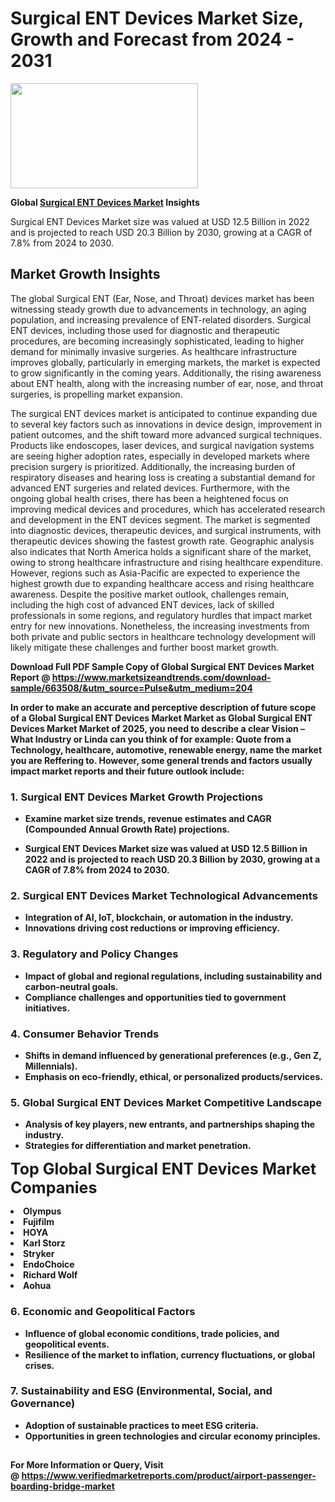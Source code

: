 <H1>Surgical ENT Devices Market Size, Growth and Forecast from 2024 - 2031</H1><img class="aligncenter size-medium wp-image-584254" src="https://thirdeyenews.in/wp-content/uploads/2024/09/Global-Market-Research-300x168.jpeg" alt="" width="300" height="168" /><p><strong>Global&nbsp;<a href="https://www.marketsizeandtrends.com/download-sample/663508/&amp;utm_source=Pulse&amp;utm_medium=204">Surgical ENT Devices Market</a> Insights</strong></p><p>Surgical ENT Devices Market size was valued at USD 12.5 Billion in 2022 and is projected to reach USD 20.3 Billion by 2030, growing at a CAGR of 7.8% from 2024 to 2030.</p><p><h2>Market Growth Insights</h2> <p>The global Surgical ENT (Ear, Nose, and Throat) devices market has been witnessing steady growth due to advancements in technology, an aging population, and increasing prevalence of ENT-related disorders. Surgical ENT devices, including those used for diagnostic and therapeutic procedures, are becoming increasingly sophisticated, leading to higher demand for minimally invasive surgeries. As healthcare infrastructure improves globally, particularly in emerging markets, the market is expected to grow significantly in the coming years. Additionally, the rising awareness about ENT health, along with the increasing number of ear, nose, and throat surgeries, is propelling market expansion.</p> <p><strong></strong></p> <p>The surgical ENT devices market is anticipated to continue expanding due to several key factors such as innovations in device design, improvement in patient outcomes, and the shift toward more advanced surgical techniques. Products like endoscopes, laser devices, and surgical navigation systems are seeing higher adoption rates, especially in developed markets where precision surgery is prioritized. Additionally, the increasing burden of respiratory diseases and hearing loss is creating a substantial demand for advanced ENT surgeries and related devices. Furthermore, with the ongoing global health crises, there has been a heightened focus on improving medical devices and procedures, which has accelerated research and development in the ENT devices segment. The market is segmented into diagnostic devices, therapeutic devices, and surgical instruments, with therapeutic devices showing the fastest growth rate. Geographic analysis also indicates that North America holds a significant share of the market, owing to strong healthcare infrastructure and rising healthcare expenditure. However, regions such as Asia-Pacific are expected to experience the highest growth due to expanding healthcare access and rising healthcare awareness. Despite the positive market outlook, challenges remain, including the high cost of advanced ENT devices, lack of skilled professionals in some regions, and regulatory hurdles that impact market entry for new innovations. Nonetheless, the increasing investments from both private and public sectors in healthcare technology development will likely mitigate these challenges and further boost market growth. <p><strong></p><p><span class=""><strong>Download Full PDF Sample Copy of Global Surgical ENT Devices Market Report</strong> @ <a href="https://www.marketsizeandtrends.com/download-sample/663508/&amp;utm_source=Pulse&amp;utm_medium=204" target="_blank">https://www.marketsizeandtrends.com/download-sample/663508/&amp;utm_source=Pulse&amp;utm_medium=204</a></span></p><p>In order to make an accurate and perceptive description of future scope of a Global&nbsp;Surgical ENT Devices Market Market as Global&nbsp;Surgical ENT Devices Market Market of 2025, you need to describe a clear Vision &ndash; What Industry or Linda can you think of for example: Quote from a Technology, healthcare, automotive, renewable energy, name the market you are Reffering to. However, some general trends and factors usually impact market reports and their future outlook include:</p><h3>1.&nbsp;<strong>Surgical ENT Devices Market Growth Projections</strong></h3><ul><li>Examine market size trends, revenue estimates and CAGR (Compounded Annual Growth Rate) projections.</li><li><p>Surgical ENT Devices Market size was valued at USD 12.5 Billion in 2022 and is projected to reach USD 20.3 Billion by 2030, growing at a CAGR of 7.8% from 2024 to 2030.</p></li></ul><h3>2.&nbsp;<strong>Surgical ENT Devices Market Technological Advancements</strong></h3><ul><li>Integration of AI, IoT, blockchain, or automation in the industry.</li><li>Innovations driving cost reductions or improving efficiency.</li></ul><h3>3.&nbsp;<strong>Regulatory and Policy Changes</strong></h3><ul><li>Impact of global and regional regulations, including sustainability and carbon-neutral goals.</li><li>Compliance challenges and opportunities tied to government initiatives.</li></ul><h3>4.&nbsp;<strong>Consumer Behavior Trends</strong></h3><ul><li>Shifts in demand influenced by generational preferences (e.g., Gen Z, Millennials).</li><li>Emphasis on eco-friendly, ethical, or personalized products/services.</li></ul><h3>5.&nbsp;<strong>Global Surgical ENT Devices Market Competitive Landscape</strong></h3><ul><li>Analysis of key players, new entrants, and partnerships shaping the industry.</li><li>Strategies for differentiation and market penetration.</li></ul><p data-pm-slice="1 1 []"><span style="color: inherit; font-family: inherit; font-size: 25px;">Top Global Surgical ENT Devices Market Companies</span></p><div class="" data-test-id=""><p><li>Olympus</li><li> Fujifilm</li><li> HOYA</li><li> Karl Storz</li><li> Stryker</li><li> EndoChoice</li><li> Richard Wolf</li><li> Aohua</li></p></div><h3>6.&nbsp;<strong>Economic and Geopolitical Factors</strong></h3><ul><li>Influence of global economic conditions, trade policies, and geopolitical events.</li><li>Resilience of the market to inflation, currency fluctuations, or global crises.</li></ul><h3>7.&nbsp;<strong>Sustainability and ESG (Environmental, Social, and Governance)</strong></h3><ul><li>Adoption of sustainable practices to meet ESG criteria.</li><li>Opportunities in green technologies and circular economy principles.</li></ul><h2><strong style="font-size: 14px;">For More Information or Query, Visit @&nbsp;</strong><a style="background-color: #ffffff; font-size: 14px;" href="https://www.marketsizeandtrends.com/report/surgical-ent-devices-market/" target="_blank">https://www.verifiedmarketreports.com/product/airport-passenger-boarding-bridge-market</a></h2>
